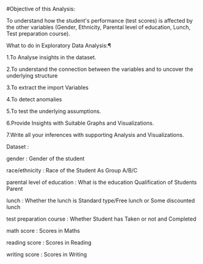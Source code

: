 #Objective of this Analysis:

To understand how the student's performance (test scores) is affected by the other variables (Gender, Ethnicity, Parental level of education, Lunch, Test preparation course).

What to do in  Exploratory Data Analysis:¶

1.To Analyse insights in the dataset.

2.To understand the connection between the variables and to uncover the underlying structure

3.To extract the import Variables

4.To detect anomalies

5.To test the underlying assumptions.

6.Provide Insights with Suitable Graphs and Visualizations.

7.Write all your inferences with supporting Analysis and Visualizations.

Dataset :

gender                                     : Gender of the student

race/ethnicity                         : Race of the Student As Group A/B/C

parental level of education  : What is the education Qualification of Students Parent

lunch                                        : Whether the lunch is Standard type/Free lunch or Some discounted lunch

test preparation course        : Whether Student has Taken or not and Completed

math score                              : Scores in Maths

reading score                          : Scores in Reading

writing score                           : Scores in Writing

